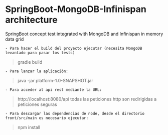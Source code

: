 # SpringBoot-MongoDB-Infinispan architecture

SpringBoot concept test integrated with MongoDB and Infinispan in memory data grid

	- Para hacer el build del proyecto ejecutar (necesita MongoDB levantado para pasar los tests)
		
> gradle build
		
	- Para lanzar la aplicación:
		
> java -jar platform-1.0-SNAPSHOT.jar
			
	- Para acceder al api rest mediante la URL:
		
> http://localhost:8080/api todas las peticiones http son redirigidas a peticiones seguras
		
	- Para descargar las dependencias de node, desde el directorio front/src/main es necesario ejecutar:
	
> npm install